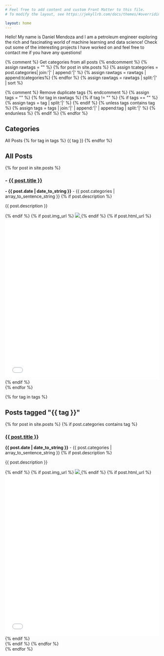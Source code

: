```yaml
---
# Feel free to add content and custom Front Matter to this file.
# To modify the layout, see https://jekyllrb.com/docs/themes/#overriding-theme-defaults

layout: home
---
```


<div>

  <p>Hello! My name is Daniel Mendoza and I am a petroleum engineer exploring the rich and fascinating world of machine learning and data science! Check out some of the interesting projects I have worked on and feel free to contact me if you have any questions!<i class="icon-pi"></i></p>
  

  {% comment %} 
  Get categories from all posts
  {% endcomment %}
  {% assign rawtags = "" %}
  {% for post in site.posts %}
    {% assign tcategories = post.categories| join:'|' | append:'|' %}
    {% assign rawtags = rawtags | append:tcategories%}
  {% endfor %}
  {% assign rawtags = rawtags | split:'|' | sort %}

  {% comment %}
  Remove duplicate tags
  {% endcomment %}
  {% assign tags = "" %}
  {% for tag in rawtags %}
    {% if tag != "" %}
      {% if tags == "" %}
        {% assign tags = tag | split:'|' %}
      {% endif %}
      {% unless tags contains tag %}
        {% assign tags = tags | join:'|' | append:'|' | append:tag | split:'|' %}
      {% endunless %}
    {% endif %}
  {% endfor %}

  <p>
  <h2> Categories </h2>
  <a onclick="show_tag_section('all_posts')" style="cursor: pointer;" class="post_tag"> All Posts </a>
  {% for tag in tags %}
    <a onclick="show_tag_section('{{ tag | slugify }}')" style="cursor: pointer;" class="post_tag"> {{ tag }} </a>
  {% endfor %}
  </p>

  <div id="all_posts">
  <h2> All Posts </h2>
  {% for post in site.posts %}
    <div class="post_block">
      <h3><i class="icon-chart-pie-alt"></i> - <a href="{{ post.url }}">{{ post.title }}</a></h3>
      <span><i class="icon-calendar-1"> </i><strong> - {{ post.date | date_to_string }}</strong> - {{ post.categories | array_to_sentence_string }}</span>
      {% if post.description %} 
        <p> {{ post.description }} </p>
      {% endif %}
      {% if post.img_url %} 
        <a href="{{ post.url }}" title="{{ post.title }}">
          <img src="{{ post.img_url }}" class="center_img">
        </a>
      {% endif %}
      {% if post.html_url %} 
        <a href="{{ post.url }}" title="{{ post.title }}">
          <iframe id="igraph" scrolling="no" style="border:none;" seamless="seamless" src="{{ post.html_url }}" height="525" width="100%"></iframe>
        </a>
      {% endif %}
    </div>
  {% endfor %}
  </div>

  {% for tag in tags %}
    <div id="{{ tag | slugify }}" class="by_tag">
    <h2 id="{{ tag | slugify }}">Posts tagged "{{ tag }}"</h2>
    {% for post in site.posts %}
      {% if post.categories contains tag %}
        <div class="post_block">
          <h3><a href="{{ post.url }}">{{ post.title }}</a></h3>
          <span><strong>{{ post.date | date_to_string }}</strong> - {{ post.categories | array_to_sentence_string }}</span>
          {% if post.description %} 
            <p> {{ post.description }} </p>
          {% endif %}
          {% if post.img_url %} 
            <a href="{{ post.url }}" title="{{ post.title }}">
              <img src="{{ post.img_url }}" class="center_img">
            </a>
          {% endif %}
          {% if post.html_url %} 
                <a href="{{ post.url }}" title="{{ post.title }}">
                <iframe id="igraph" scrolling="no" style="border:none;" seamless="seamless" src="{{ post.html_url }}" height="525" width="100%"></iframe>
                </a>
            {% endif %}
        </div>
      {% endif %}
    {% endfor %}
    </div>
  {% endfor %}

</div>